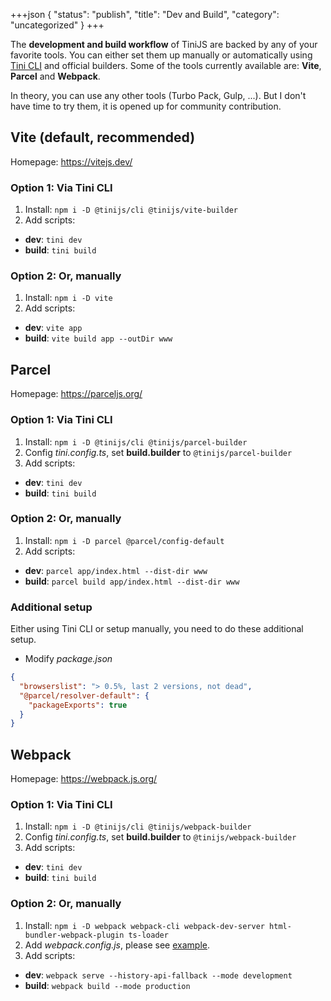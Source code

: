 +++json
{
  "status": "publish",
  "title": "Dev and Build",
  "category": "uncategorized"
}
+++

The **development and build workflow** of TiniJS are backed by any of your favorite tools. You can either set them up manually or automatically using [Tini CLI](https://tinijs.dev/cli) and official builders. Some of the tools currently available are: **Vite**, **Parcel** and **Webpack**.

In theory, you can use any other tools (Turbo Pack, Gulp, ...). But I don't have time to try them, it is opened up for community contribution.

## Vite (default, recommended)

Homepage: <https://vitejs.dev/>

### Option 1: Via Tini CLI

1. Install: `npm i -D @tinijs/cli @tinijs/vite-builder`
2. Add scripts:
  - **dev**: `tini dev`
  - **build**: `tini build`

### Option 2: Or, manually

1. Install: `npm i -D vite`
2. Add scripts:
  - **dev**: `vite app`
  - **build**: `vite build app --outDir www`

## Parcel

Homepage: <https://parceljs.org/>

### Option 1: Via Tini CLI

1. Install: `npm i -D @tinijs/cli @tinijs/parcel-builder`
2. Config _tini.config.ts_, set **build.builder** to `@tinijs/parcel-builder`
3. Add scripts:
  - **dev**: `tini dev`
  - **build**: `tini build`

### Option 2: Or, manually

1. Install: `npm i -D parcel @parcel/config-default`
2. Add scripts:
  - **dev**: `parcel app/index.html --dist-dir www`
  - **build**: `parcel build app/index.html --dist-dir www`

### Additional setup

Either using Tini CLI or setup manually, you need to do these additional setup.

- Modify _package.json_
```json
{
  "browserslist": "> 0.5%, last 2 versions, not dead",
  "@parcel/resolver-default": {
    "packageExports": true
  }
}
```

## Webpack

Homepage: <https://webpack.js.org/>

### Option 1: Via Tini CLI

1. Install: `npm i -D @tinijs/cli @tinijs/webpack-builder`
2. Config _tini.config.ts_, set **build.builder** to `@tinijs/webpack-builder`
3. Add scripts:
  - **dev**: `tini dev`
  - **build**: `tini build`

### Option 2: Or, manually

1. Install: `npm i -D webpack webpack-cli webpack-dev-server html-bundler-webpack-plugin ts-loader`
2. Add _webpack.config.js_, please see [example](https://github.com/tinijs/tinijs/blob/main/packages/webpack-builder/webpack.config.js).
3. Add scripts:
  - **dev**: `webpack serve --history-api-fallback --mode development`
  - **build**: `webpack build --mode production`
